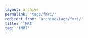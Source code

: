 ```yaml
---
layout: archive
permalink: 'tags/fmri/'
redirect_from: 'archive/tags/fmri/'
title: 'fMRI'
tag: 'fMRI'
---
```


